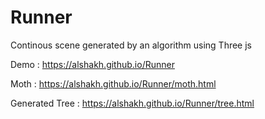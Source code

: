 # Runner

Continous scene generated by an algorithm using Three js

Demo : https://alshakh.github.io/Runner

Moth : https://alshakh.github.io/Runner/moth.html

Generated Tree : https://alshakh.github.io/Runner/tree.html
